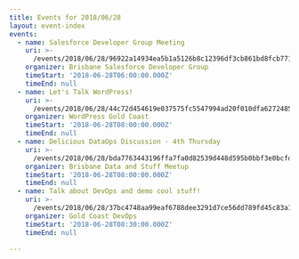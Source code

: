 ```yaml
---
title: Events for 2018/06/28
layout: event-index
events:
  - name: Salesforce Developer Group Meeting
    uri: >-
      /events/2018/06/28/96922a14934ea5b1a5126b8c12396df3cb861bd8fcb77194cf593802fb70f984
    organizer: Brisbane Salesforce Developer Group
    timeStart: '2018-06-28T06:00:00.000Z'
    timeEnd: null
  - name: Let's Talk WordPress!
    uri: >-
      /events/2018/06/28/44c72d454619e037575fc5547994ad20f010dfa627248565650c7c089a786e0c
    organizer: WordPress Gold Coast
    timeStart: '2018-06-28T08:00:00.000Z'
    timeEnd: null
  - name: Delicious DataOps Discussion - 4th Thursday
    uri: >-
      /events/2018/06/28/bda7763443196ffa7fa0d82539d448d595b0bbf3e0bcfd50d405fa03b2580e4a
    organizer: Brisbane Data and Stuff Meetup
    timeStart: '2018-06-28T08:00:00.000Z'
    timeEnd: null
  - name: Talk about DevOps and demo cool stuff!
    uri: >-
      /events/2018/06/28/37bc4748aa99eaf6788dee3291d7ce56dd789fd45c83a17caa6a801908a84897
    organizer: Gold Coast DevOps
    timeStart: '2018-06-28T08:30:00.000Z'
    timeEnd: null

---
```

